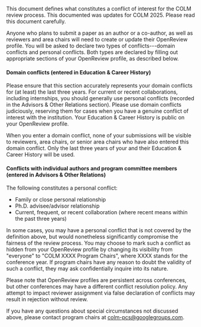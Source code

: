 This document defines what constitutes a conflict of interest for the COLM review process. This documented was updates for COLM 2025. Please read this document carefully.

Anyone who plans to submit a paper as an author or a co-author, as well as reviewers and area chairs will need to create or update their OpenReview profile. You will be asked to declare two types of conflicts---domain conflicts and personal conflicts. Both types are declared by filling out appropriate sections of your OpenReview profile, as described below.

#### Domain conflicts (entered in Education & Career History)

Please ensure that this section accurately represents your domain conflicts for (at least) the last three years. For current or recent collaborations, including internships, you should generally use personal conflicts (recorded in the Advisors & Other Relations section). Please use domain conflicts judiciously, reserving them for cases when you have a genuine conflict of interest with the institution. Your Education & Career History is public on your OpenReview profile.

When you enter a domain conflict, none of your submissions will be visible to reviewers, area chairs, or senior area chairs who have also entered this domain conflict. Only the last three years of your and their Education & Career History will be used.

#### Conflicts with individual authors and program committee members (entered in Advisors & Other Relations)

The following constitutes a personal conflict:

- Family or close personal relationship
- Ph.D. advisee/advisor relationship
- Current, frequent, or recent collaboration (where recent means within the past three years)

In some cases, you may have a personal conflict that is not covered by the definition above, but would nonetheless significantly compromise the fairness of the review process. You may choose to mark such a conflict as hidden from your OpenReview profile by changing its visibility from "everyone" to "COLM XXXX Program Chairs", where XXXX stands for the conference year. If program chairs have any reason to doubt the validity of such a conflict, they may ask confidentially inquire into its nature.

Please note that OpenReview profiles are persistent across conferences, but other conferences may have a different conflict resolution policy. Any attempt to impact reviewer assignment via false declaration of conflicts may result in rejection without review.

If you have any questions about special circumstances not discussed above, please contact program chairs at [colm-pcs@googlegroups.com](mailto:colm-pcs@googlegroups.com).